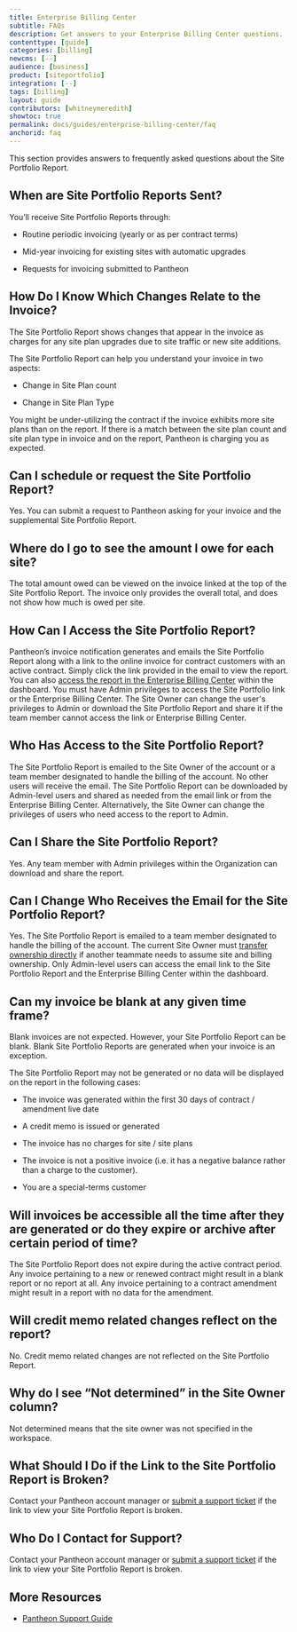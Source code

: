 ```yaml
---
title: Enterprise Billing Center
subtitle: FAQs
description: Get answers to your Enterprise Billing Center questions.
contenttype: [guide]
categories: [billing]
newcms: [--]
audience: [business]
product: [siteportfolio]
integration: [--]
tags: [billing]
layout: guide
contributors: [whitneymeredith]
showtoc: true
permalink: docs/guides/enterprise-billing-center/faq
anchorid: faq
---
```


This section provides answers to frequently asked questions about the Site Portfolio Report.

## When are Site Portfolio Reports Sent?

You’ll receive Site Portfolio Reports through:

- Routine periodic invoicing (yearly or as per contract terms)

- Mid-year invoicing for existing sites with automatic upgrades

- Requests for invoicing submitted to Pantheon

## How Do I Know Which Changes Relate to the Invoice?

The Site Portfolio Report shows changes that appear in the invoice as charges for any site plan upgrades due to site traffic or new site additions.

The Site Portfolio Report can help you understand your invoice in two aspects:

- Change in Site Plan count

- Change in Site Plan Type

You might be under-utilizing the contract if the invoice exhibits more site plans than on the report. If there is a match between the site plan count and site plan type in invoice and on the report, Pantheon is charging you as expected.

## Can I schedule or request the Site Portfolio Report?

Yes. You can submit a request to Pantheon asking for your invoice and the supplemental Site Portfolio Report.

## Where do I go to see the amount I owe for each site? 

The total amount owed can be viewed on the invoice linked at the top of the Site Portfolio Report. The invoice only provides the overall total, and does not show how much is owed per site.

## How Can I Access the Site Portfolio Report?

Pantheon’s invoice notification generates and emails the Site Portfolio Report along with a link to the online invoice for contract customers with an active contract. Simply click the link provided in the email to view the report. You can also [access the report in the Enterprise Billing Center](/guides/enterprise-billing-center/interacting#access-the-site-portfolio-report-in-the-dashboard) within the dashboard. You must have Admin privileges to access the Site Portfolio link or the Enterprise Billing Center. The Site Owner can change the user's privileges to Admin or download the Site Portfolio Report and share it if the team member cannot access the link or Enterprise Billing Center.

## Who Has Access to the Site Portfolio Report?

The Site Portfolio Report is emailed to the Site Owner of the account or a team member designated to handle the billing of the account. No other users will receive the email. The Site Portfolio Report can be downloaded by Admin-level users and shared as needed from the email link or from the Enterprise Billing Center. Alternatively, the Site Owner can change the privileges of users who need access to the report to Admin.

## Can I Share the Site Portfolio Report?

Yes. Any team member with Admin privileges within the Organization can download and share the report.

## Can I Change Who Receives the Email for the Site Portfolio Report?

Yes. The Site Portfolio Report is emailed to a team member designated to handle the billing of the account. The current Site Owner must [transfer ownership directly](/guides/legacy-dashboard/site-billing#transfer-ownership-and-billing-for-this-site) if another teammate needs to assume site and billing ownership. Only Admin-level users can access the email link to the Site Portfolio Report and the Enterprise Billing Center within the dashboard.

## Can my invoice be blank at any given time frame?

Blank invoices are not expected. However, your Site Portfolio Report can be blank. Blank Site Portfolio Reports are generated when your invoice is an exception. 

The Site Portfolio Report may not be generated or no data will be displayed on the report in the following cases:

- The invoice was generated within the first 30 days of contract / amendment live date

- A credit memo is issued or generated

- The invoice has no charges for site / site plans

- The invoice is not a positive invoice (i.e. it has a negative balance rather than a charge to the customer).

- You are a special-terms customer

## Will invoices be accessible all the time after they are generated or do they expire or archive after certain period of time?

The Site Portfolio Report does not expire during the active contract period. Any invoice pertaining to a new or renewed contract might result in a blank report or no report at all. Any invoice pertaining to a contract amendment might result in a report with no data for the amendment.

## Will credit memo related changes reflect on the report?

No. Credit memo related changes are not reflected on the Site Portfolio Report.

## Why do I see “Not determined” in the Site Owner column? 

Not determined means that the site owner was not specified in the workspace.

## What Should I Do if the Link to the Site Portfolio Report is Broken?

Contact your Pantheon account manager or [submit a support ticket](/guides/support/support-ticket/#organization-dashboard-support-tab) if the link to view your Site Portfolio Report is broken.

## Who Do I Contact for Support?

Contact your Pantheon account manager or [submit a support ticket](/guides/support/support-ticket/#organization-dashboard-support-tab) if the link to view your Site Portfolio Report is broken.


## More Resources

- [Pantheon Support Guide](/guides/support/)